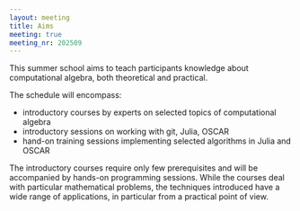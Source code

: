 ```yaml
---
layout: meeting
title: Aims
meeting: true
meeting_nr: 202509
---
```


This summer school aims to teach participants knowledge
about computational algebra, both theoretical and practical.

The schedule will encompass:
- introductory courses by experts on selected topics of computational algebra 
- introductory sessions on working with git, Julia, OSCAR
- hand-on training sessions implementing selected algorithms in Julia and OSCAR

The introductory courses require only few prerequisites and will be accompanied
by hands-on programming sessions. While the courses deal with particular
mathematical problems, the techniques introduced have a wide range of
applications, in particular from a practical point of view.
